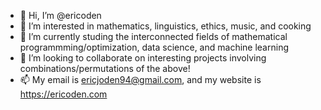 - 👋 Hi, I’m @ericoden
- 👀 I’m interested in mathematics, linguistics, ethics, music, and cooking
- 🌱 I’m currently studing the interconnected fields of mathematical programmming/optimization, data science, and machine learning
- 💞️ I’m looking to collaborate on interesting projects involving combinations/permutations of the above!
- 📫 My email is ericjoden94@gmail.com, and my website is https://ericoden.com
